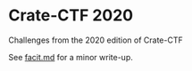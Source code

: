 # Crate-CTF 2020
Challenges from the 2020 edition of Crate-CTF

See [facit.md](facit.md) for a minor write-up.

